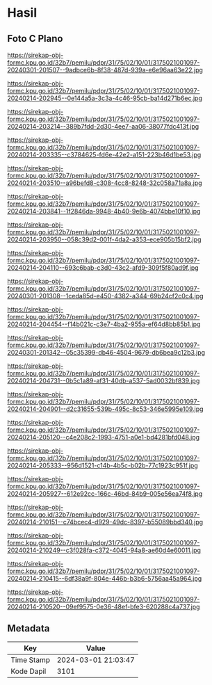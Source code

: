 # Hasil

## Foto C Plano

https://sirekap-obj-formc.kpu.go.id/32b7/pemilu/pdpr/31/75/02/10/01/3175021001097-20240301-201507--9adbce6b-8f38-487d-939a-e6e96aa63e22.jpg

https://sirekap-obj-formc.kpu.go.id/32b7/pemilu/pdpr/31/75/02/10/01/3175021001097-20240214-202945--0e144a5a-3c3a-4c46-95cb-ba14d271b6ec.jpg

https://sirekap-obj-formc.kpu.go.id/32b7/pemilu/pdpr/31/75/02/10/01/3175021001097-20240214-203214--389b7fdd-2d30-4ee7-aa06-38077fdc413f.jpg

https://sirekap-obj-formc.kpu.go.id/32b7/pemilu/pdpr/31/75/02/10/01/3175021001097-20240214-203335--c3784625-fd6e-42e2-a151-223b46d1be53.jpg

https://sirekap-obj-formc.kpu.go.id/32b7/pemilu/pdpr/31/75/02/10/01/3175021001097-20240214-203510--a96befd8-c308-4cc8-8248-32c058a71a8a.jpg

https://sirekap-obj-formc.kpu.go.id/32b7/pemilu/pdpr/31/75/02/10/01/3175021001097-20240214-203841--1f2846da-9948-4b40-9e6b-4074bbe10f10.jpg

https://sirekap-obj-formc.kpu.go.id/32b7/pemilu/pdpr/31/75/02/10/01/3175021001097-20240214-203950--058c39d2-001f-4da2-a353-ece905b15bf2.jpg

https://sirekap-obj-formc.kpu.go.id/32b7/pemilu/pdpr/31/75/02/10/01/3175021001097-20240214-204110--693c6bab-c3d0-43c2-afd9-309f5f80ad9f.jpg

https://sirekap-obj-formc.kpu.go.id/32b7/pemilu/pdpr/31/75/02/10/01/3175021001097-20240301-201308--1ceda85d-e450-4382-a344-69b24cf2c0c4.jpg

https://sirekap-obj-formc.kpu.go.id/32b7/pemilu/pdpr/31/75/02/10/01/3175021001097-20240214-204454--f14b021c-c3e7-4ba2-955a-ef64d8bb85b1.jpg

https://sirekap-obj-formc.kpu.go.id/32b7/pemilu/pdpr/31/75/02/10/01/3175021001097-20240301-201342--05c35399-db46-4504-9679-db6bea9c12b3.jpg

https://sirekap-obj-formc.kpu.go.id/32b7/pemilu/pdpr/31/75/02/10/01/3175021001097-20240214-204731--0b5c1a89-af31-40db-a537-5ad0032bf839.jpg

https://sirekap-obj-formc.kpu.go.id/32b7/pemilu/pdpr/31/75/02/10/01/3175021001097-20240214-204901--d2c31655-539b-495c-8c53-346e5995e109.jpg

https://sirekap-obj-formc.kpu.go.id/32b7/pemilu/pdpr/31/75/02/10/01/3175021001097-20240214-205120--c4e208c2-1993-4751-a0e1-bd4281bfd048.jpg

https://sirekap-obj-formc.kpu.go.id/32b7/pemilu/pdpr/31/75/02/10/01/3175021001097-20240214-205333--956d1521-c14b-4b5c-b02b-77c1923c951f.jpg

https://sirekap-obj-formc.kpu.go.id/32b7/pemilu/pdpr/31/75/02/10/01/3175021001097-20240214-205927--612e92cc-166c-46bd-84b9-005e56ea74f8.jpg

https://sirekap-obj-formc.kpu.go.id/32b7/pemilu/pdpr/31/75/02/10/01/3175021001097-20240214-210151--c74bcec4-d929-49dc-8397-b55089bbd340.jpg

https://sirekap-obj-formc.kpu.go.id/32b7/pemilu/pdpr/31/75/02/10/01/3175021001097-20240214-210249--c3f028fa-c372-4045-94a8-ae60d4e60011.jpg

https://sirekap-obj-formc.kpu.go.id/32b7/pemilu/pdpr/31/75/02/10/01/3175021001097-20240214-210415--6df38a9f-804e-446b-b3b6-5756aa45a964.jpg

https://sirekap-obj-formc.kpu.go.id/32b7/pemilu/pdpr/31/75/02/10/01/3175021001097-20240214-210520--09ef9575-0e36-48ef-bfe3-620288c4a737.jpg


## Metadata

| Key        | Value               |
| ---------- | ------------------- |
| Time Stamp | 2024-03-01 21:03:47 |
| Kode Dapil | 3101                |



